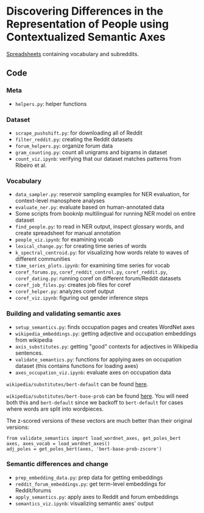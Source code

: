 # Discovering Differences in the Representation of People using Contextualized Semantic Axes

[Spreadsheets](https://docs.google.com/spreadsheets/d/11QGo0hjN-q-BDhdWX5BZpROa3OZ7lxZe80zNvKqv4TU/edit?usp=sharing) containing vocabulary and subreddits. 

## Code

### Meta
- `helpers.py`: helper functions

### Dataset
- `scrape_pushshift.py`: for downloading all of Reddit
- `filter_reddit.py`: creating the Reddit datasets
- `forum_helpers.py`: organize forum data 
- `gram_counting.py`: count all unigrams and bigrams in dataset 
- `count_viz.ipynb`: verifying that our dataset matches patterns from Ribeiro et al.

### Vocabulary

- `data_sampler.py`: reservoir sampling examples for NER evaluation, for context-level manosphere analyses
- `evaluate_ner.py`: evaluate based on human-annotated data
- Some scripts from booknlp multilingual for running NER model on entire dataset 
- `find_people.py`: to read in NER output, inspect glossary words, and create spreadsheet for manual annotation 
- `people_viz.ipynb`: for examining vocab
- `lexical_change.py`: for creating time series of words 
- `k_spectral_centroid.py`: for visualizing how words relate to waves of different communities 
- `time_series_plots.ipynb`: for examining time series for vocab
- `coref_forums.py`, `coref_reddit_control.py`, `coref_reddit.py`, `coref_dating.py`: running coref on different forum/Reddit datasets
- `coref_job_files.py`: creates job files for coref 
- `coref_helper.py`: analyzes coref output 
- `coref_viz.ipynb`: figuring out gender inference steps

### Building and validating semantic axes

- `setup_semantics.py`: finds occupation pages and creates WordNet axes
- `wikipedia_embeddings.py`: getting adjective and occupation embeddings from wikipedia 
- `axis_substitutes.py`: getting "good" contexts for adjectives in Wikipedia sentences.
- `validate_semantics.py`: functions for applying axes on occupation dataset (this contains functions for loading axes) 
- `axes_occupation_viz.ipynb`: evaluate axes on occupation data

`wikipedia/substitutes/bert-default` can be found [here](https://drive.google.com/file/d/1-EQ9V9xuuEJN09ju5qPysHbT_OzGPNHR/view?usp=sharing). 

`wikipedia/substitutes/bert-base-prob` can be found [here](https://drive.google.com/file/d/1XVmfWUy_EubnmAAf6OaRQpQn_n9IPxFd/view?usp=sharing). You will need both this and `bert-default` since we backoff to `bert-default` for cases where words are split into wordpieces. 

The z-scored versions of these vectors are much better than their original versions: 
```
from validate_semantics import load_wordnet_axes, get_poles_bert
axes, axes_vocab = load_wordnet_axes()
adj_poles = get_poles_bert(axes, 'bert-base-prob-zscore')
```

### Semantic differences and change 

- `prep_embedding_data.py`: prep data for getting embeddings 
- `reddit_forum_embeddings.py`: get term-level embeddings for Reddit/forums
- `apply_semantics.py`: apply axes to Reddit and forum embeddings 
- `semantics_viz.ipynb`: visualizing semantic axes' output 
